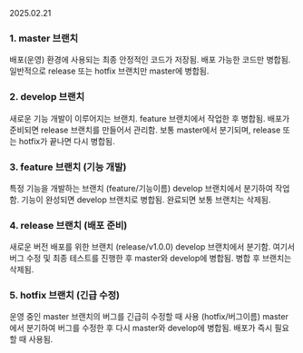 2025.02.21
###  1. master 브랜치
배포(운영) 환경에 사용되는 최종 안정적인 코드가 저장됨.
배포 가능한 코드만 병합됨.
일반적으로 release 또는 hotfix 브랜치만 master에 병합됨.

###  2. develop 브랜치
새로운 기능 개발이 이루어지는 브랜치.
feature 브랜치에서 작업한 후 병합됨.
배포가 준비되면 release 브랜치를 만들어서 관리함.
보통 master에서 분기되며, release 또는 hotfix가 끝나면 다시 병합됨.

###  3. feature 브랜치 (기능 개발)
특정 기능을 개발하는 브랜치 (feature/기능이름)
develop 브랜치에서 분기하여 작업함.
기능이 완성되면 develop 브랜치로 병합됨.
완료되면 보통 브랜치는 삭제됨.



###  4. release 브랜치 (배포 준비)
새로운 버전 배포를 위한 브랜치 (release/v1.0.0)
develop 브랜치에서 분기함.
여기서 버그 수정 및 최종 테스트를 진행한 후 master와 develop에 병합됨.
병합 후 브랜치는 삭제됨.




###  5. hotfix 브랜치 (긴급 수정)
운영 중인 master 브랜치의 버그를 긴급히 수정할 때 사용 (hotfix/버그이름)
master에서 분기하여 버그를 수정한 후 다시 master와 develop에 병합됨.
배포가 즉시 필요할 때 사용됨.

